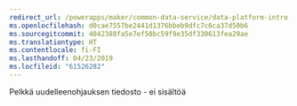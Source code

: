 ```yaml
---
redirect_url: /powerapps/maker/common-data-service/data-platform-intro
ms.openlocfilehash: d0cae7557be2441d1376bbeb9dfc7c6ca37d50b6
ms.sourcegitcommit: 4042388fa5e7ef50bc59f9e35df330613fea29ae
ms.translationtype: HT
ms.contentlocale: fi-FI
ms.lasthandoff: 04/23/2019
ms.locfileid: "61526282"
---
```

Pelkkä uudelleenohjauksen tiedosto - ei sisältöä